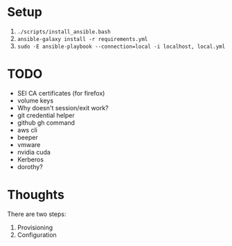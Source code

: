 # Setup

1. `./scripts/install_ansible.bash`
2. `ansible-galaxy install -r requirements.yml`
3. `sudo -E ansible-playbook --connection=local -i localhost, local.yml`

# TODO

* SEI CA certificates (for firefox)
* volume keys
* Why doesn't session/exit work?
* git credential helper
* github gh command
* aws cli
* beeper
* vmware
* nvidia cuda
* Kerberos
* dorothy?

# Thoughts

There are two steps:
1. Provisioning
2. Configuration
 